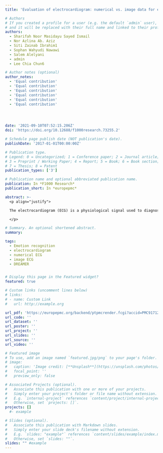 ```yaml
---
title: 'Evaluation of electrocardiogram: numerical vs. image data for emotion recognition system'

# Authors
# If you created a profile for a user (e.g. the default `admin` user), write the username (folder name) here
# and it will be replaced with their full name and linked to their profile.
authors:
  - Sharifah Noor Masidayu Sayed Ismail
  - Nor Azlina Ab. Aziz
  - Siti Zainab Ibrahim1
  - Sophan Wahyudi Nawawi
  - Salem Alelyani
  - admin
  - Lee Chia Chun6

# Author notes (optional)
author_notes:
  - 'Equal contribution'
  - 'Equal contribution'
  - 'Equal contribution'
  - 'Equal contribution'
  - 'Equal contribution'
  - 'Equal contribution'




date: '2021-09-10T07:52:15.206Z'
doi: 'https://doi.org/10.12688/f1000research.73255.2'

# Schedule page publish date (NOT publication's date).
publishDate: '2017-01-01T00:00:00Z'

# Publication type.
# Legend: 0 = Uncategorized; 1 = Conference paper; 2 = Journal article;
# 3 = Preprint / Working Paper; 4 = Report; 5 = Book; 6 = Book section;
# 7 = Thesis; 8 = Patent
publication_types: ['3']

# Publication name and optional abbreviated publication name.
publication: In *F1000 Research*
publication_short: In *europepmc*

abstract: >-
  <p align="justify">

  The electrocardiogram (ECG) is a physiological signal used to diagnose and monitor cardiovascular disease, usually using 2- D ECG. Numerous studies have proven that ECG can be used to detect human emotions using 1-D ECG; however, ECG is typically captured as 2-D images rather than as 1-D data. There is still no consensus on the effect of the ECG input format on the accuracy of the emotion recognition system (ERS). The ERS using 2-D ECG is still inadequately studied. Therefore, this study compared ERS performance using 1-D and 2-D ECG data to investigate the effect of the ECG input format on the ERS.

  </p>

# Summary. An optional shortened abstract.
summary: 

tags: 
  - Emotion recognition
  - electrocardiogram
  - numerical ECG
  - image ECG
  - DREAMER


# Display this page in the Featured widget?
featured: true

# Custom links (uncomment lines below)
# links:
# - name: Custom Link
#   url: http://example.org

url_pdf: 'https://europepmc.org/backend/ptpmcrender.fcgi?accid=PMC9171287&blobtype=pdf'
url_code: ''
url_dataset: ''
url_poster: ''
url_project: ''
url_slides: ''
url_source: ''
url_video: ''

# Featured image
# To use, add an image named `featured.jpg/png` to your page's folder.
# image:
#   caption: 'Image credit: [**Unsplash**](https://unsplash.com/photos/pLCdAaMFLTE)'
#   focal_point: ''
#   preview_only: false

# Associated Projects (optional).
#   Associate this publication with one or more of your projects.
#   Simply enter your project's folder or file name without extension.
#   E.g. `internal-project` references `content/project/internal-project/index.md`.
#   Otherwise, set `projects: []`.
projects: []
  #- example

# Slides (optional).
#   Associate this publication with Markdown slides.
#   Simply enter your slide deck's filename without extension.
#   E.g. `slides: "example"` references `content/slides/example/index.md`.
#   Otherwise, set `slides: ""`.
slides: "" #example
---
```

